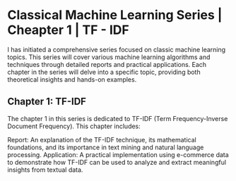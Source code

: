 # Classical Machine Learning Series | Cheapter 1 | TF - IDF 
I has initiated a comprehensive series focused on classic machine learning topics. This series will cover various machine learning algorithms and techniques through detailed reports and practical applications. Each chapter in the series will delve into a specific topic, providing both theoretical insights and hands-on examples.

## Chapter 1: TF-IDF
The chapter 1 in this series is dedicated to TF-IDF (Term Frequency-Inverse Document Frequency). This chapter includes:

Report: An explanation of the TF-IDF technique, its mathematical foundations, and its importance in text mining and natural language processing.
Application: A practical implementation using e-commerce data to demonstrate how TF-IDF can be used to analyze and extract meaningful insights from textual data.
